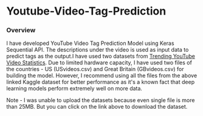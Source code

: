 # Youtube-Video-Tag-Prediction

### Overview

I have developed YouTube Video Tag Prediction Model using Keras Sequential API. The descriptions under the video is used as input data to predict tags as the output.I have used two datasets from [Trending YouTube Video Statistics](https://www.kaggle.com/datasets/datasnaek/youtube-new).
Due to limited hardware capacity, I have used two files of the countries - US (USvideos.csv) and Great Britain (GBvideos.csv) for building the model. However, I recommend using all the files from the above linked Kaggle dataset for better performance as it's a known fact that deep learning models perform extremely well on more data.

Note - I was unable to upload the datasets because even single file is more than 25MB. But you can click on the link above to download the dataset.
